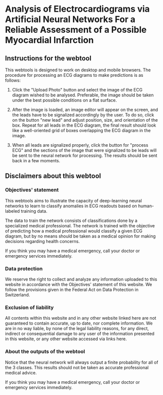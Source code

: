 # Analysis of Electrocardiograms via Artificial Neural Networks For a Reliable Assessment of a Possible Myocardial Infarction
## Instructions for the webtool  

This webtools is designed to work on desktop and mobile browsers. The procedure for processing an ECG diagrams to make predictions is as follows:  

1. Click the "Upload Photo" button and select the image of the ECG diagram wished to be analysed. Preferable, the image should be taken under the best possible conditions on a flat surface.  

2. After the image is loaded, an image editor will appear on the screen, and the leads have to be signalized accordingly by the user. To do so, click on the button "new lead" and adjust position, size, and orientation of the box. Repeat for all leads in the ECG diagram, the final result should look like a well-oriented grid of boxes overlapping the ECG diagram in the image.  

3. When all leads are signalized properly, click the button for "process ECG" and the sections of the image that were signalized to be leads will be sent to the neural network for processing. The results should be sent back in a few moments.

## Disclaimers about this webtool  

### Objectives' statement  

This webtools aims to illustrate the capacity of deep-learning neural networks to learn to classify anomalies in ECG readouts based on human-labeled training data.  

The data to train the network consists of classifications done by a specialized medical professional. The network is trained with the objective of predicting how a medical professional would classify a given ECG diagram, but by no means should be taken as a medical opinion for making decisions regarding health concerns.  

If you think you may have a medical emergency, call your doctor or emergency services immediately.  

### Data protection  

We reserve the right to collect and analyze any information uploaded to this website in accordance with the Objectives' statement of this website. We follow the provisions given in the Federal Act on Data Protection in Switzerland.  

### Exclusion of liability  

All contents within this website and in any other website linked here are not guaranteed to contain accurate, up to date, nor complete information. We are in no way liable, by none of the legal liability reasons, for any direct, indirect or consequential damage to any user of the information presented in this website, or any other website accessed via links here.  

### About the outputs of the webtool  

Notice that the neural network will always output a finite probability for all of the 3 classes. This results should not be taken as accurate professional medical advice.  

If you think you may have a medical emergency, call your doctor or emergency services immediately.  
